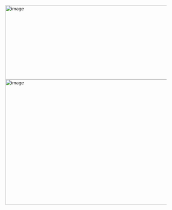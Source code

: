 
<img width="1024" height="232" alt="image" src="https://github.com/user-attachments/assets/09900a43-2f52-4cf6-94c8-5bd69b8008d1" />

<img width="1039" height="393" alt="image" src="https://github.com/user-attachments/assets/3c5c3cee-8e28-4def-9994-f9b6efe9626a" />
